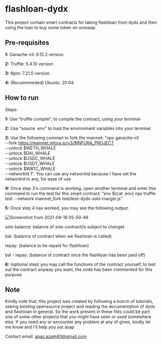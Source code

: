 # flashloan-dydx
This project contain smart contracts for taking flashloan from dydx and then using the loan to buy some token on uniswap

## Pre-requisites
**1:** Ganache-cli: 6.12.2 version

**2:** Truffle: 5.4.10 version

**3:** Npm: 7.21.0 version

**4:** (Recommneded) Ubuntu: 20.04

## How to run
Steps:

**1:** Use "truffle compile", to compile the contract, using your terminal

**2:** Use "source .env" to load the environment variables into your terminal

**3:** Use the following comman to fork the mainnet: "npx ganache-cli \
--fork https://mainnet.infura.io/v3/$INFURA_PROJECT \
--unlock $WETH_WHALE \
--unlock $DAI_WHALE \
--unlock $USDC_WHALE \
--unlock $USDT_WHALE \
--unlock $WBTC_WHALE \
--networkId 1". You can use any networkId because I have set the networkId to any, for ease of use

**4:** Once step 3's command is working, open another terminal and enter this command to run the test for this smart contract: "env $(cat .env) npx truffle test --network mainnet_fork test/test-dydx-solo-margin.js"

**5:** Once step 4 has worked, you may see the following output:

![Screenshot from 2021-09-18 05-50-49](https://user-images.githubusercontent.com/60430226/133891283-fb384ea4-b8ed-44e1-97d2-06bbda79743a.png)

solo balance: balance of solo contract(is subject to change)

bal: (balance of contract when we flashloan is called)

repay: (balance to be repaid for flashloan)

bal - repay: (balance of contract once the flashloan has been paid off)

**6:** (optional step) you may call the functions of the contract yourself, to test out the contract anyway you want, the code has been commented for this purpose

## Note
Kindly note that, this project was created by following a bunch of tutorials, seeing existing opensource project and reading the documentation of dydx and flashloan in general. So the work present in these files could be part one of some other projects that you might have seen or used somewhere else. If you need any or encounter any problem at any of given, kindly let me know and I'll help you out asap. 

Contact email: anas.azam40@gmail.com

 
